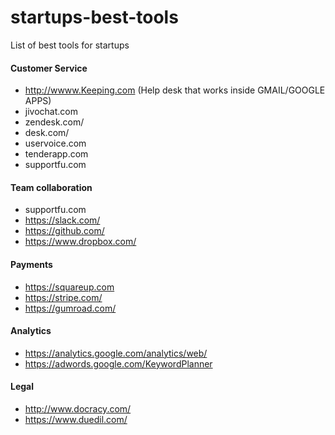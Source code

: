 # startups-best-tools
List of best tools for startups 

#### Customer Service 
- http://wwww.Keeping.com (Help desk that works inside GMAIL/GOOGLE APPS)
- jivochat.com
- zendesk.com/
- desk.com/
- uservoice.com
- tenderapp.com
- supportfu.com

#### Team collaboration 
- supportfu.com
- https://slack.com/
- https://github.com/
- https://www.dropbox.com/

#### Payments
- https://squareup.com
- https://stripe.com/
- https://gumroad.com/

#### Analytics
- https://analytics.google.com/analytics/web/
- https://adwords.google.com/KeywordPlanner

#### Legal
- http://www.docracy.com/
- https://www.duedil.com/

